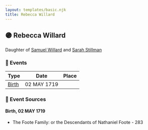 ```yaml
---
layout: templates/basic.njk
title: Rebecca Willard
---
```

## 🟣 Rebecca Willard

Daughter of [Samuel Willard](/people/1/12362566) and [Sarah Stillman](/people/9/9722974)

### 📆 Events

Type | Date | Place
------ | ------ | ------
[Birth](#event-680578f9-311c-4e26-b159-684b1f16ad98) | 02 MAY 1719 |

### 📰 Event Sources

#### <a id="event-680578f9-311c-4e26-b159-684b1f16ad98"></a> Birth, 02 MAY 1719
* The Foote Family: or the Descendants of Nathaniel Foote  - 283